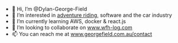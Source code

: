 - 👋 Hi, I’m @Dylan-George-Field
- 👀 I’m interested in [adventure riding](https://adventure.georgefield.com.au), software and the car industry
- 🌱 I’m currently learning AWS, docker & react.js
- 💞️ I’m looking to collaborate on www.wfh-log.com
- 📫 You can reach me at www.georgefield.com.au/contact

<!---
Dylan-George-Field/Dylan-George-Field is a ✨ special ✨ repository because its `README.md` (this file) appears on your GitHub profile.
You can click the Preview link to take a look at your changes.
--->
